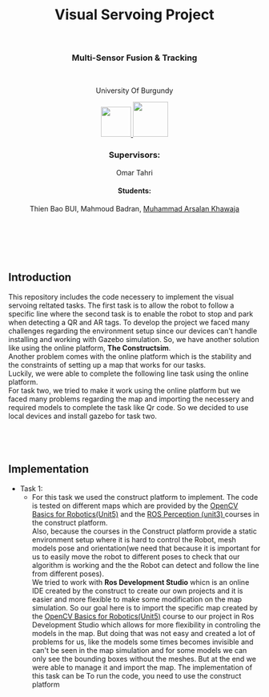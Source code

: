 
<h1 align="center"> Visual Servoing Project </h1> <br>
<h3 align="center"> Multi-Sensor Fusion & Tracking</h3> <br>
<p align="center">
University Of Burgundy
  <p align="center">
    <a href="https://www.vibot.org/"> <img src = "https://www.vibot.org/uploads/2/3/5/8/2358523/696297.png" width=60> </a>
      <img src = "resources/ub.png" width=70>
  </p>
</p>
<h3 align="center">                       
Supervisors: 
</h3>
<p align='center'> Omar Tahri <p>
<h4 align="center">                       
Students:
</h4>
 <p align='center'> Thien Bao BUI, Mahmoud Badran, <a href="https://github.com/akhawaja2014"> Muhammad Arsalan Khawaja </a> <p> <br>
<h1 align="center">  </h1> <br>

## Introduction
This repository includes the code necessery to implement the visual servoing reltated tasks. The first task is to allow the robot to follow a specific line where the second task is to enable the robot to stop and park when detecting a QR and AR tags. To develop the project we faced many challenges regarding the environment setup since our devices can't handle installing and working with Gazebo simulation. So, we have another solution like using the online platform, **The Constructsim**. <br>
Another problem comes with the online platform which is the stability and the constraints of setting up a map that works for our tasks.<br>
Luckily, we were able to complete the following line task using the online platform. <br>
For task two, we tried to make it work using the online platform but we faced many problems regarding the map and importing the necessery and required models to complete the task like Qr code. So we decided to use local devices and install gazebo for task two.

<h1 align="center">  </h1> <br>

## Implementation 
- Task 1: 
  - For this task we used the construct platform to implement. The code is tested on different maps which are provided by the <a href="https://app.theconstructsim.com/#/Desktop"> OpenCV Basics for Robotics(Unit5)</a>  and the <a href="https://app.theconstructsim.com/#/Desktop"> ROS Perception (unit3) </a> courses in the construct platform. <br>
  Also, because the courses in the Construct platform provide a static environment setup where it is hard to control the Robot, mesh models pose and orientation(we need that because it is important for us to easily move the robot to different poses to check that our algorithm is working  and the the Robot can detect and follow the line from different poses).<br>
   We tried to work with  **Ros Development Studio** whicn is an online IDE created by the construct to create our own projects and it is easier and more flexible to make some modification on the map simulation. So our goal here is to import the specific map created by the <a href="https://app.theconstructsim.com/#/Desktop"> OpenCV Basics for Robotics(Unit5)</a> course to our project in Ros Development Studio which allows for more flexibility in controling the models in the map. But doing that was not easy and created a lot of problems for us, like the models some times becomes invisible and can't be seen in the map simulation and for some models we can only see the bounding boxes without the meshes. But at the end we were able to manage it and import the map. 
   The implementation of this task can be 
   To run the code, you need to use the construct platform 


